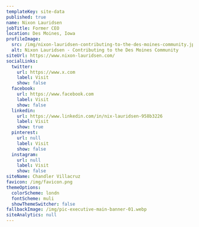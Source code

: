 ```yaml
---
templateKey: site-data
published: true
name: Nixon Lauridsen
jobTitle: Former CEO
location: Des Moines, Iowa
profileImage:
  src: /img/nixon-lauridsen-contributing-to-the-des-moines-community.jpg
  alt: Nixon Lauridsen - Contributing to the Des Moines Community
siteUrl: https://www.nixon-lauridsen.com/
socialLinks:
  twitter:
    url: https://www.x.com
    label: Visit
    show: false
  facebook:
    url: https://www.facebook.com
    label: Visit
    show: false
  linkedin:
    url: https://www.linkedin.com/in/nix-lauridsen-958b3226
    label: Visit
    show: true
  pinterest:
    url: null
    label: Visit
    show: false
  instagram:
    url: null
    label: Visit
    show: false
siteName: Chandler Villacruz
favicon: /img/favicon.png
themeOptions:
  colorScheme: londn
  fontScheme: muli
  showThemeSwitcher: false
fallbackImage: /img/pic-executive-main-banner-01.webp
siteAnalytics: null
---
```

